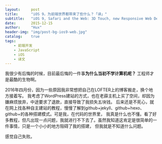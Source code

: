 ```yaml
---
layout:     post
title:      "iOS 9，为前端世界都带来了些什么？「译」"
subtitle:   "iOS 9, Safari and the Web: 3D Touch, new Responsive Web Design, Native integration and HTML5 APIs"
date:       2015-12-15
author:     "Hux"
header-img: "img/post-bg-ios9-web.jpg"
catalog:    true
tags:
    - 前端开发
    - JavaScript
    - iOS
    - 译文
---
```



我很少有后悔的时候，目前最后悔的一件事**为什么当初不学计算机呢？**
工程师才是最酷的生物啊。


2016年四月份，因为一些原因我非常想把自己在LOFTER上的博客搬走，换个地方接着写。
我考虑了WordPress建站的方式，也在老薛主机上买了空间，却因为嫌麻烦放弃，中途要求了退款，直接导致了我损失五块钱。
后来还是不死心，就在网上找各种自主建站的教程，慢慢了解到github+jekyll、github+hexo、github+的各种搭建模式。可是我，在代码的世界里，
我真是什么也不懂。看了好多教程，但凡出现一点问题，我就进行不下去了。虽然我知道这肯定是很简单的一件事情，只是一个小小的地方阻碍了我的搭建，
但我就是不知道什么问题。

感觉自己失败。
